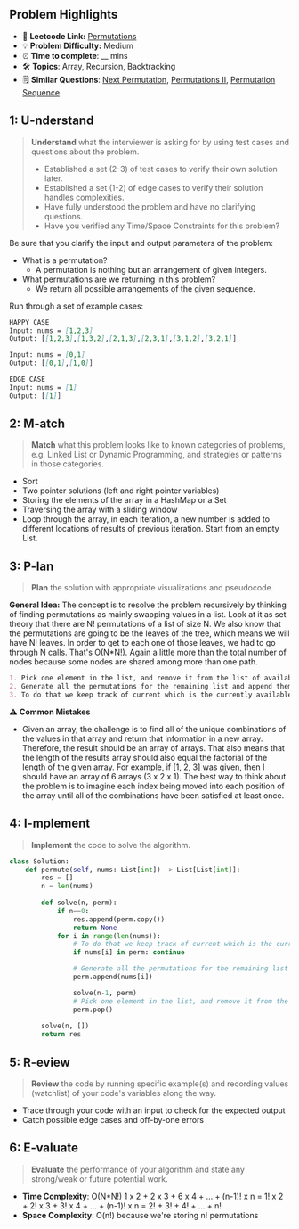 ## Problem Highlights

* 🔗 **Leetcode Link:** [Permutations](https://leetcode.com/problems/permutations/)
* 💡 **Problem Difficulty:** Medium
* ⏰ **Time to complete**: __ mins
* 🛠️ **Topics**: Array, Recursion, Backtracking
* 🗒️ **Similar Questions**: [Next Permutation](https://leetcode.com/problems/next-permutation/), [Permutations II](https://leetcode.com/problems/permutations-ii/), [Permutation Sequence](https://leetcode.com/problems/permutation-sequence/)
    
## 1: U-nderstand
 
> **Understand** what the interviewer is asking for by using test cases and questions about the problem.
> 
> - Established a set (2-3) of test cases to verify their own solution later.
> - Established a set (1-2) of edge cases to verify their solution handles complexities.
> - Have fully understood the problem and have no clarifying questions.
> - Have you verified any Time/Space Constraints for this problem?

Be sure that you clarify the input and output parameters of the problem:
* What is a permutation?
    * A permutation is nothing but an arrangement of given integers.
* What permutations are we returning in this problem?
    * We return all possible arrangements of the given sequence.

Run through a set of example cases:

```markdown
HAPPY CASE
Input: nums = [1,2,3]
Output: [[1,2,3],[1,3,2],[2,1,3],[2,3,1],[3,1,2],[3,2,1]]

Input: nums = [0,1]
Output: [[0,1],[1,0]]

EDGE CASE 
Input: nums = [1]
Output: [[1]]
```   
    
## 2: M-atch

> **Match** what this problem looks like to known categories of problems, e.g. Linked List or Dynamic Programming, and strategies or patterns in those categories.

- Sort
- Two pointer solutions (left and right pointer variables)
- Storing the elements of the array in a HashMap or a Set
- Traversing the array with a sliding window
- Loop through the array, in each iteration, a new number is added to different locations of results of previous iteration. Start from an empty List.


## 3: P-lan

> **Plan** the solution with appropriate visualizations and pseudocode.

**General Idea:** The concept is to resolve the problem recursively by thinking of finding permutations as mainly swapping values in a list. Look at it as set theory that there are N! permutations of a list of size N. We also know that the permutations are going to be the leaves of the tree, which means we will have N! leaves. In order to get to each one of those leaves, we had to go through N calls. That's O(N*N!). Again a little more than the total number of nodes because some nodes are shared among more than one path.


```markdown
1. Pick one element in the list, and remove it from the list of available integers
2. Generate all the permutations for the remaining list and append them to the first element
3. To do that we keep track of current which is the currently available integers, and permutation, which is the currently generated permutation.
```

⚠️ **Common Mistakes**

* Given an array, the challenge is to find all of the unique combinations of the values in that array and return that information in a new array. Therefore, the result should be an array of arrays. That also means that the length of the results array should also equal the factorial of the length of the given array. For example, if [1, 2, 3] was given, then I should have an array of 6 arrays (3 x 2 x 1).
The best way to think about the problem is to imagine each index being moved into each position of the array until all of the combinations have been satisfied at least once.

## 4: I-mplement

> **Implement** the code to solve the algorithm.

```python
class Solution:
    def permute(self, nums: List[int]) -> List[List[int]]:
        res = []
        n = len(nums)
        
        def solve(n, perm):
            if n==0:
                res.append(perm.copy())
                return None
            for i in range(len(nums)):
                # To do that we keep track of current which is the currently available integers, and permutation, which is the currently generated permutation.
                if nums[i] in perm: continue

                # Generate all the permutations for the remaining list and append them to the first element
                perm.append(nums[i])

                solve(n-1, perm)
                # Pick one element in the list, and remove it from the list of available integers
                perm.pop()
                
        solve(n, [])
        return res
```
    
## 5: R-eview

> **Review** the code by running specific example(s) and recording values (watchlist) of your code's variables along the way.

- Trace through your code with an input to check for the expected output
- Catch possible edge cases and off-by-one errors

## 6: E-valuate

> **Evaluate** the performance of your algorithm and state any strong/weak or future potential work.
    
* **Time Complexity**: O(N*N!) 1 x 2 + 2 x 3 + 6 x 4 + ... + (n-1)! x n = 1! x 2 + 2! x 3 + 3! x 4 + ... + (n-1)! x n = 2! + 3! + 4! + ... + n!
* **Space Complexity**: O(n!) because we're storing n! permutations
